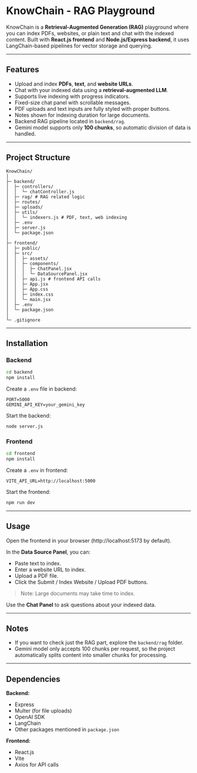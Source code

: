 # KnowChain - RAG Playground

KnowChain is a **Retrieval-Augmented Generation (RAG)** playground where you can index PDFs, websites, or plain text and chat with the indexed content. Built with **React.js frontend** and **Node.js/Express backend**, it uses LangChain-based pipelines for vector storage and querying.

---

## Features

- Upload and index **PDFs**, **text**, and **website URLs**.
- Chat with your indexed data using a **retrieval-augmented LLM**.
- Supports live indexing with progress indicators.
- Fixed-size chat panel with scrollable messages.
- PDF uploads and text inputs are fully styled with proper buttons.
- Notes shown for indexing duration for large documents.
- Backend RAG pipeline located in `backend/rag`.
- Gemini model supports only **100 chunks**, so automatic division of data is handled.

---

## Project Structure

```
KnowChain/
│
├─ backend/
│  ├─ controllers/
│  │  └─ chatController.js
│  ├─ rag/ # RAG related logic
│  ├─ routes/
│  ├─ uploads/
│  ├─ utils/
│  │  └─ indexers.js # PDF, text, web indexing
│  ├─ .env
│  ├─ server.js
│  └─ package.json
│
├─ frontend/
│  ├─ public/
│  ├─ src/
│  │  ├─ assets/
│  │  ├─ components/
│  │  │  ├─ ChatPanel.jsx
│  │  │  └─ DataSourcePanel.jsx
│  │  ├─ api.js # frontend API calls
│  │  ├─ App.jsx
│  │  ├─ App.css
│  │  ├─ index.css
│  │  └─ main.jsx
│  ├─ .env
│  └─ package.json
│
└─ .gitignore
```

---

## Installation

### Backend

```bash
cd backend
npm install
```

Create a `.env` file in backend:

```env
PORT=5000
GEMINI_API_KEY=your_gemini_key
```

Start the backend:

```bash
node server.js
```

### Frontend

```bash
cd frontend
npm install
```

Create a `.env` in frontend:

```env
VITE_API_URL=http://localhost:5000
```

Start the frontend:

```bash
npm run dev
```

---

## Usage

Open the frontend in your browser (http://localhost:5173 by default).

In the **Data Source Panel**, you can:

- Paste text to index.
- Enter a website URL to index.
- Upload a PDF file.
- Click the Submit / Index Website / Upload PDF buttons.

> Note: Large documents may take time to index.

Use the **Chat Panel** to ask questions about your indexed data.

---

## Notes

- If you want to check just the RAG part, explore the `backend/rag` folder.
- Gemini model only accepts 100 chunks per request, so the project automatically splits content into smaller chunks for processing.

---

## Dependencies

**Backend:**

- Express
- Multer (for file uploads)
- OpenAI SDK
- LangChain
- Other packages mentioned in `package.json`

**Frontend:**

- React.js
- Vite
- Axios for API calls